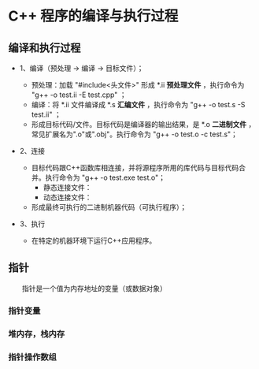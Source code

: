 # C++ 程序的编译与执行过程

## 编译和执行过程
- 1、编译（预处理 -> 编译 -> 目标文件）；
  - 预处理：加载 "#include<头文件>" 形成 *.ii **预处理文件** ，执行命令为 "g++ -o test.ii -E test.cpp" ；
  - 编译：将 *.ii 文件编译成 *.s **汇编文件** ，执行命令为 "g++ -o test.s -S test.ii" ；
  - 形成目标代码/文件。目标代码是编译器的输出结果，是 *.o **二进制文件** ，常见扩展名为".o"或".obj"。执行命令为 "g++ -o test.o -c test.s"；

- 2、连接
  - 目标代码跟C++函数库相连接，并将源程序所用的库代码与目标代码合并。执行命令为 "g++ -o test.exe test.o"；
    - 静态连接文件：
    - 动态连接文件：
  - 形成最终可执行的二进制机器代码（可执行程序）；

- 3、执行
  - 在特定的机器环境下运行C++应用程序。
  

## 指针

&emsp;&emsp;指针是一个值为内存地址的变量（或数据对象）
### 指针变量

### 堆内存，栈内存

### 指针操作数组